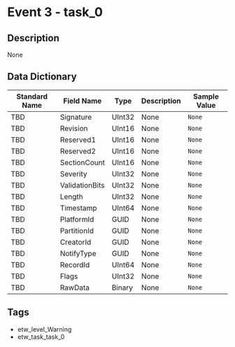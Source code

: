 # Event 3 - task_0

## Description
None

## Data Dictionary
|Standard Name|Field Name|Type|Description|Sample Value|
|---|---|---|---|---|
|TBD|Signature|UInt32|None|`None`|
|TBD|Revision|UInt16|None|`None`|
|TBD|Reserved1|UInt16|None|`None`|
|TBD|Reserved2|UInt16|None|`None`|
|TBD|SectionCount|UInt16|None|`None`|
|TBD|Severity|UInt32|None|`None`|
|TBD|ValidationBits|UInt32|None|`None`|
|TBD|Length|UInt32|None|`None`|
|TBD|Timestamp|UInt64|None|`None`|
|TBD|PlatformId|GUID|None|`None`|
|TBD|PartitionId|GUID|None|`None`|
|TBD|CreatorId|GUID|None|`None`|
|TBD|NotifyType|GUID|None|`None`|
|TBD|RecordId|UInt64|None|`None`|
|TBD|Flags|UInt32|None|`None`|
|TBD|RawData|Binary|None|`None`|

## Tags
* etw_level_Warning
* etw_task_task_0